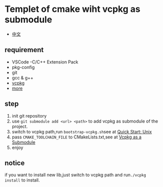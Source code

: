 # Templet of cmake wiht vcpkg as submodule

- [中文](./readme_cn.md)

## requirement

- VSCode
  -C/C++ Extension Pack
- pkg-config
- git
- gcc & g++
- [vcpkg](https://github.com/microsoft/vcpkg)
- [more](https://github.com/microsoft/vcpkg#installing-linux-developer-tools)

## step

1. init git repository
2. use `git submodule add <url> <path>` to add vcpkg as submodule of the project.
3. switch to vcpkg path,run `bootstrap-vcpkg.sh`see at [Quick Start: Unix](https://github.com/microsoft/vcpkg#quick-start-unix)
4. pass `CMAKE_TOOLCHAIN_FILE` to CMakeLists.txt,see at [Vcpkg as a Submodule](https://github.com/microsoft/vcpkg#vcpkg-as-a-submodule)
5. enjoy

## notice

if you want to install new lib,just switch to vcpkg path and run`./vcpkg install` to install.
